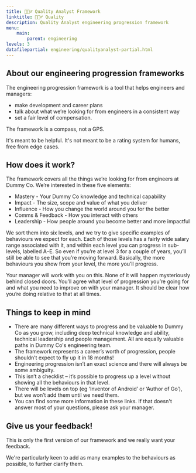 ```yaml
---
title: 🕵🏽‍♂️ Quality Analyst Framework
linktitle: 🕵🏽‍♂️ Quality
description: Quality Analyst engineering progression framework
menu:
    main:
        parent: engineering
levels: 3
datafilepartial: engineering/qualityanalyst-partial.html
---
```

## About our engineering progression frameworks
The engineering progression framework is a tool that helps engineers and managers:
- make development and career plans
- talk about what we’re looking for from engineers in a consistent way
- set a fair level of compensation.

The framework is a compass, not a GPS.

It's meant to be helpful. It's not meant to be a rating system for humans, free from edge cases.

## How does it work?
The framework covers all the things we’re looking for from engineers at Dummy Co. We’re interested in these five elements:
- Mastery - Your Dummy Co knowledge and technical capability
- Impact - The size, scope and value of what you deliver
- Influence - How you change the world around you for the better
- Comms & Feedback - How you interact with others
- Leadership - How people around you become better and more impactful

We sort them into six levels, and we try to give specific examples of behaviours we expect for each. Each of those levels has a fairly wide salary range associated with it, and within each level you can progress in sub-levels, labelled A–E. So even if you’re at level 3 for a couple of years, you’ll still be able to see that you’re moving forward. Basically, the more behaviours you show from your level, the more you’ll progress.

Your manager will work with you on this. None of it will happen mysteriously behind closed doors. You’ll agree what level of progression you’re going for and what you need to improve on with your manager. It should be clear how you’re doing relative to that at all times.

## Things to keep in mind
- There are many different ways to progress and be valuable to Dummy Co as you grow, including deep technical knowledge and ability, technical leadership and people management. All are equally valuable paths in Dummy Co's engineering team.
- The framework represents a career’s worth of progression, people shouldn’t expect to fly up it in 18 months!
- Engineering progression isn’t an exact science and there will always be some ambiguity.
- This isn’t a checklist – it’s possible to progress up a level without showing all the behaviours in that level.
- There will be levels on top (eg ‘Inventor of Android’ or ‘Author of Go’), but we won’t add them until we need them.
- You can find some more information in these links. If that doesn't answer most of your questions, please ask your manager.

## Give us your feedback!
This is only the first version of our framework and we really want your feedback.

We're particularly keen to add as many examples to the behaviours as possible, to further clarify them.